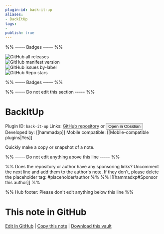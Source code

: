 ```yaml
---
plugin-id: back-it-up
aliases:
- BackItUp
tags: 
- 
publish: true
---
```


%% ----- Badges ----- %%

![GitHub all releases](https://img.shields.io/github/downloads/hammadxp/back-it-up/total?color=573E7A&logo=github&style=for-the-badge)   
![GitHub manifest version](https://img.shields.io/github/manifest-json/v/hammadxp/back-it-up?color=573E7A&logo=github&style=for-the-badge)   
![GitHub issues by-label](https://img.shields.io/github/issues/hammadxp/back-it-up/help%20wanted?color=573E7A&logo=github&style=for-the-badge)   
![GitHub Repo stars](https://img.shields.io/github/stars/hammadxp/back-it-up?color=573E7A&logo=github&style=for-the-badge)

%% ----- Badges ----- %%

%% ----- Do not edit this section ----- %%

# BackItUp

Plugin ID: `back-it-up`
Links: [GitHub repository](https://github.com/hammadxp/back-it-up) or [<button id=HH>Open in Obsidian</button>](obsidian://show-plugin?id=back-it-up)
Developed by: [[hammadxp]]
Mobile compatible: [[Mobile-compatible plugins|Yes]]

Quickly make a copy or snapshot of a note.

%% ----- Do not edit anything above this line ----- %% 

%% Does the repository or author have any sponsoring links? Uncomment the next line and add them to the author's note. If they don't, please delete the placeholder tag: #placeholder/author %%
%% ![[hammadxp#Sponsor this author]] %%

%% Hub footer: Please don't edit anything below this line %%

# This note in GitHub

<span class="git-footer">[Edit In GitHub](https://github.dev/obsidian-community/obsidian-hub/blob/main/02%20-%20Community%20Expansions/02.05%20All%20Community%20Expansions/Plugins/back-it-up.md "git-hub-edit-note") | [Copy this note](https://raw.githubusercontent.com/obsidian-community/obsidian-hub/main/02%20-%20Community%20Expansions/02.05%20All%20Community%20Expansions/Plugins/back-it-up.md "git-hub-copy-note") | [Download this vault](https://github.com/obsidian-community/obsidian-hub/archive/refs/heads/main.zip "git-hub-download-vault") </span>
